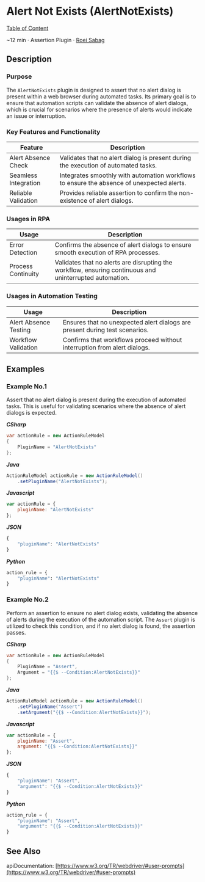 # Alert Not Exists (AlertNotExists)

[Table of Content](../Home.md)  

~12 min · Assertion Plugin · [Roei Sabag](https://www.linkedin.com/in/roei-sabag-247aa18/)

## Description

### Purpose

The `AlertNotExists` plugin is designed to assert that no alert dialog is present within a web browser during automated tasks. 
Its primary goal is to ensure that automation scripts can validate the absence of alert dialogs, which is crucial for scenarios where the presence of alerts would indicate an issue or interruption.

### Key Features and Functionality

| Feature              | Description                                                                               |
|----------------------|-------------------------------------------------------------------------------------------|
| Alert Absence Check  | Validates that no alert dialog is present during the execution of automated tasks.        |
| Seamless Integration | Integrates smoothly with automation workflows to ensure the absence of unexpected alerts. |
| Reliable Validation  | Provides reliable assertion to confirm the non-existence of alert dialogs.                |

### Usages in RPA

| Usage              | Description                                                                                             |
|--------------------|---------------------------------------------------------------------------------------------------------|
| Error Detection    | Confirms the absence of alert dialogs to ensure smooth execution of RPA processes.                      |
| Process Continuity | Validates that no alerts are disrupting the workflow, ensuring continuous and uninterrupted automation. |

### Usages in Automation Testing

| Usage                  | Description                                                                 |
|------------------------|-----------------------------------------------------------------------------|
| Alert Absence Testing  | Ensures that no unexpected alert dialogs are present during test scenarios. |
| Workflow Validation    | Confirms that workflows proceed without interruption from alert dialogs.    |

## Examples

### Example No.1

Assert that no alert dialog is present during the execution of automated tasks. 
This is useful for validating scenarios where the absence of alert dialogs is expected.

_**CSharp**_

```csharp
var actionRule = new ActionRuleModel
{
    PluginName = "AlertNotExists"
};
```

_**Java**_

```java
ActionRuleModel actionRule = new ActionRuleModel()
    .setPluginName("AlertNotExists");
```

_**Javascript**_

```js
var actionRule = {
    pluginName: "AlertNotExists"
};
```

_**JSON**_

```js
{
    "pluginName": "AlertNotExists"
}
```

_**Python**_

```python
action_rule = {
    "pluginName": "AlertNotExists"
}
```
### Example No.2

Perform an assertion to ensure no alert dialog exists, validating the absence of alerts during the execution of the automation script. 
The `Assert` plugin is utilized to check this condition, and if no alert dialog is found, the assertion passes.

_**CSharp**_

```csharp
var actionRule = new ActionRuleModel
{
    PluginName = "Assert",
    Argument = "{{$ --Condition:AlertNotExists}}"
};
```

_**Java**_

```java
ActionRuleModel actionRule = new ActionRuleModel()
    .setPluginName("Assert")
    .setArgument("{{$ --Condition:AlertNotExists}}");
```

_**Javascript**_

```js
var actionRule = {
    pluginName: "Assert",
    argument: "{{$ --Condition:AlertNotExists}}"
};
```

_**JSON**_

```js
{
    "pluginName": "Assert",
    "argument": "{{$ --Condition:AlertNotExists}}"
}
```

_**Python**_

```python
action_rule = {
    "pluginName": "Assert",
    "argument": "{{$ --Condition:AlertNotExists}}"
}
```

## See Also

apiDocumentation: [https://www.w3.org/TR/webdriver/#user-prompts](https://www.w3.org/TR/webdriver/#user-prompts)
